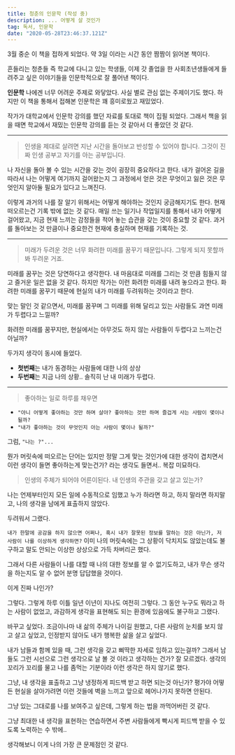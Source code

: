 ```yaml
---
title: 청춘의 인문학 (작성 중)
description: ... 어떻게 살 것인가
tag: 독서, 인문학
date: "2020-05-28T23:46:37.121Z"
---
```


3월 중순 이 책을 접하게 되었다. 약 3일 이라는 시간 동안 짬짬이 읽어본 책이다.

흔들리는 청춘들 즉 학교에 다니고 있는 학생들, 이제 갓 졸업을 한 사회초년생들에게 들려주고 싶은 이야기들을 인문학적으로 잘 풀어낸 책이다.

**인문학** 나에겐 너무 어려운 주제로 와닿았다. 사실 별로 관심 없는 주제이기도 했다.
하지만 이 책을 통해서 접해본 인문학은 꽤 흥미로웠고 재밌었다.

작가가 대학교에서 인문학 강의를 했던 자료를 토대로 책이 집필 되었다. 그래서 책을 읽을 때면 학교에서 재밌는 인문학 강의를 듣는 것 같아서 더 좋았던 것 같다.

---

> 인생을 제대로 살려면 지난 시간을 돌아보고 반성할 수 있어야 합니다. 그것이 진짜 인생 공부고 자기를 아는 공부입니다.

나 자신을 돌아 볼 수 있는 시간을 갖는 것이 굉장히 중요하다고 한다.
내가 걸어온 길을 따라서 나는 어떻게 여기까지 걸어왔는지 그 과정에서 얻은 것은 무엇이고 잃은 것은 무엇인지 알아둘 필요가 있다고 느껴진다.

이렇게 과거의 나를 잘 알기 위해서는 어떻게 해야하는 것인지 궁금해지기도 한다.
현재 떠오르는건 기록 밖에 없는 것 같다. 매일 쓰는 일기나 작업일지를 통해서 내가 어떻게 걸어왔고, 지금 현재 느끼는 감정들을 적어 놓는 습관을 갖는 것이 중요할 것 같다.
과거를 돌아보는 것 만큼이나 중요한건 현재에 충실하며 현재를 기록하는 것.

---

> 미래가 두려운 것은 너무 화려한 미래를 꿈꾸기 때문입니다.
> 그렇게 되지 못할까 봐 두려운 거죠.

미래를 꿈꾸는 것은 당연하다고 생각한다. 내 마음대로 미래를 그리는 것 만큼 힘들지 않고 즐거운 일은 없을 것 같다.
하지만 작가는 이런 화려한 미래를 내려 놓으라고 한다. 화려한 미래를 꿈꾸기 때문에 현실의 내가 미래를 두려워하는 것이라고 한다.

맞는 말인 것 같으면서, 미래를 꿈꾸며 그 미래를 위해 달리고 있는 사람들도 과연 미래가 두렵다고 느낄까?

화려한 미래를 꿈꾸지만, 현실에서는 아무것도 하지 않는 사람들이 두렵다고 느끼는건 아닐까?

두가지 생각이 동시에 들었다.

- **첫번째**는 내가 동경하는 사람들에 대한 나의 상상
- **두번째**는 지금 나의 상황.. 솔직히 난 내 미래가 두렵다.

---

> 좋아하는 일로 하루를 채우면

* `"아니 어떻게 좋아하는 것만 하며 살아? 좋아하는 것만 하며 즐겁게 사는 사람이 몇이나 될까?`
* `"내가 좋아하는 것이 무엇인지 아는 사람이 몇이나 될까?"`

그럼, `"나는 ?"...`

뭔가 머릿속에 떠오르는 단어는 있지만 정말 그게 맞는 것인가에 대한 생각이 겹치면서 이런 생각이 들면 좋아하는게 맞는건가? 라는 생각도 들면서.. 복잡 미묘하다.

> 인생의 주체가 되어야 어른이된다. 내 인생의 주관을 갖고 살고 있는가?

나는 언제부터인지 모든 일에 수동적으로 임했고 누가 하라면 하고, 하지 말라면 하지말고, 나의 생각을 남에게 표출하지 않았다.

두려워서 그랬다.

`내가 한말에 공감을 하지 않으면 어쩌나, 혹시 내가 잘못된 정보를 말하는 것은 아닌가, 저 사람이 나를 이상하게 생각하면?`
이미 나의 머릿속에는 그 상황이 닥치지도 않았는데도 불구하고 말도 안되는 이상한 상상으로 가득 차버리곤 했다.

그래서 다른 사람들이 나를 대할 때 나의 대한 정보를 알 수 없기도하고, 내가 무슨 생각을 하는지도 알 수 없어 분명 답답했을 것이다.

이게 진짜 나인가?

그렇다. 그렇게 하루 이틀 일년 이년이 지나도 여전히 그렇다. 그 동안 누구도 뭐라고 하는 사람이 없었고, 과감하게 생각을 표현해도 되는 환경에 있음에도 불구하고 그랬다.

바꾸고 싶었다. 조금이나마 내 삶의 주체가 나이길 원했고, 다른 사람의 눈치를 보지 않고 살고 싶었고, 인정받지 않아도 내가 행복한 삶을 살고 싶었다.

내가 남들과 함께 있을 때, 그런 생각을 갖고 삐딱한 자세로 임하고 있는걸까? 그래서 남들도 그런 시선으로 그런 생각으로 날 볼 것 이라고 생각하는 건가?
잘 모르겠다. 생각의 꼬리가 꼬리를 물고 나를 좀먹는 기분이라 이런 생각은 하지 않기로 했다.

그냥, 내 생각을 표출하고 그냥 냉정하게 피드백 받고 하면 되는것 아닌가? 평가야 어떻든 현실을 살아가려면 이런 것들에 벽을 느끼고 앞으로 헤어나가지 못하면 안된다.

그냥 있는 그대로를 나를 보여주고 싶은데, 그렇게 하는 법을 까먹어버린 것 같다.

그냥 최대한 내 생각을 표현하는 연습하면서 주변 사람들에게 빡시게 피드백 받을 수 있도록 노력하는 수 밖에..

생각해보니 이게 나의 가장 큰 문제점인 것 같다.

